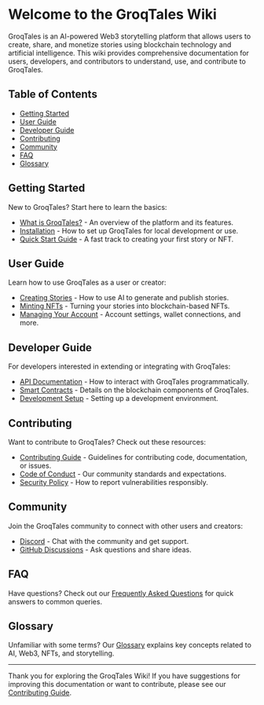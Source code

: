 # Welcome to the GroqTales Wiki

GroqTales is an AI-powered Web3 storytelling platform that allows users to create, share, and monetize stories using blockchain technology and artificial intelligence. This wiki provides comprehensive documentation for users, developers, and contributors to understand, use, and contribute to GroqTales.

## Table of Contents

- [Getting Started](#getting-started)
- [User Guide](#user-guide)
- [Developer Guide](#developer-guide)
- [Contributing](#contributing)
- [Community](#community)
- [FAQ](#faq)
- [Glossary](#glossary)

## Getting Started

New to GroqTales? Start here to learn the basics:

- [What is GroqTales?](What-is-GroqTales.md) - An overview of the platform and its features.
- [Installation](Installation.md) - How to set up GroqTales for local development or use.
- [Quick Start Guide](Quick-Start-Guide.md) - A fast track to creating your first story or NFT.

## User Guide

Learn how to use GroqTales as a user or creator:

- [Creating Stories](Creating-Stories.md) - How to use AI to generate and publish stories.
- [Minting NFTs](Minting-NFTs.md) - Turning your stories into blockchain-based NFTs.
- [Managing Your Account](Managing-Your-Account.md) - Account settings, wallet connections, and more.

## Developer Guide

For developers interested in extending or integrating with GroqTales:

- [API Documentation](API-Documentation.md) - How to interact with GroqTales programmatically.
- [Smart Contracts](Smart-Contracts.md) - Details on the blockchain components of GroqTales.
- [Development Setup](Development-Setup.md) - Setting up a development environment.

## Contributing

Want to contribute to GroqTales? Check out these resources:

- [Contributing Guide](../CONTRIBUTING.md) - Guidelines for contributing code, documentation, or issues.
- [Code of Conduct](../CODE_OF_CONDUCT.md) - Our community standards and expectations.
- [Security Policy](../SECURITY.md) - How to report vulnerabilities responsibly.

## Community

Join the GroqTales community to connect with other users and creators:

- [Discord](https://discord.gg/your-invite-link) - Chat with the community and get support.
- [GitHub Discussions](https://github.com/Drago-03/GroqTales/discussions) - Ask questions and share ideas.

## FAQ

Have questions? Check out our [Frequently Asked Questions](FAQ.md) for quick answers to common queries.

## Glossary

Unfamiliar with some terms? Our [Glossary](Glossary.md) explains key concepts related to AI, Web3, NFTs, and storytelling.

---

Thank you for exploring the GroqTales Wiki! If you have suggestions for improving this documentation or want to contribute, please see our [Contributing Guide](../CONTRIBUTING.md). 